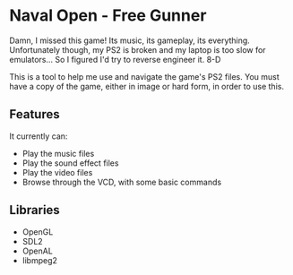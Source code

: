 # Naval Open - Free Gunner

Damn, I missed this game! Its music, its gameplay, its everything. Unfortunately though, my PS2 is broken and my laptop is too slow for emulators... So I figured I'd try to reverse engineer it. 8-D

This is a tool to help me use and navigate the game's PS2 files. You must have a copy of the game, either in image or hard form, in order to use this.

## Features

It currently can:

- Play the music files
- Play the sound effect files
- Play the video files
- Browse through the VCD, with some basic commands

## Libraries

- OpenGL
- SDL2
- OpenAL
- libmpeg2
